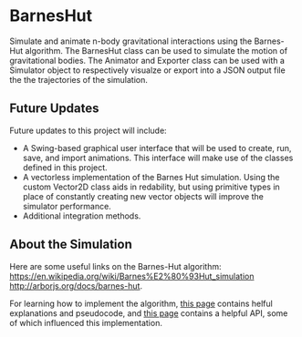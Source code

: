 # BarnesHut
Simulate and animate n-body gravitational interactions using the Barnes-Hut algorithm. The BarnesHut class can be used to simulate the motion of gravitational bodies. The Animator and Exporter class can be used with a Simulator object to respectively visualze or export into a JSON output file the the trajectories of the simulation.


## Future Updates
Future updates to this project will include:
- A Swing-based graphical user interface that will be used to create, run, save, and import animations. This interface will make use of the classes defined in this project.
- A vectorless implementation of the Barnes Hut simulation. Using the custom Vector2D class aids in redability, but using primitive types in place of constantly creating new vector objects will improve the simulator performance.
- Additional integration methods.

## About the Simulation
Here are some useful links on the Barnes-Hut algorithm: 
https://en.wikipedia.org/wiki/Barnes%E2%80%93Hut_simulation 
http://arborjs.org/docs/barnes-hut.

For learning how to implement the algorithm, [this page](http://beltoforion.de/article.php?a=barnes-hut-galaxy-simulator) contains helful explanations and pseudocode, and [this page](http://www.cs.princeton.edu/courses/archive/fall03/cs126/assignments/barnes-hut.html) contains a helpful API, some of which influenced this implementation.
